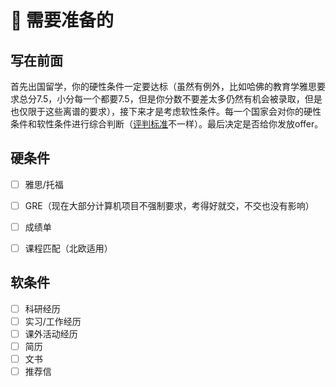 # 📑 需要准备的



## 写在前面

首先出国留学，你的硬性条件一定要达标（虽然有例外，比如哈佛的教育学雅思要求总分7.5，小分每一个都要7.5，但是你分数不要差太多仍然有机会被录取，但是也仅限于这些离谱的要求），接下来才是考虑软性条件。每一个国家会对你的硬性条件和软性条件进行综合判断（[评判标准](bu-tong-guo-jia-de-lu-qu-biao-zhun.md)不一样）。最后决定是否给你发放offer。

## 硬条件



* [ ] 雅思/托福
* [ ] GRE（现在大部分计算机项目不强制要求，考得好就交，不交也没有影响）
* [ ] 成绩单
* [ ] 课程匹配（北欧适用）



## 软条件



* [ ] 科研经历
* [ ] 实习/工作经历
* [ ] 课外活动经历
* [ ] 简历
* [ ] 文书
* [ ] 推荐信
